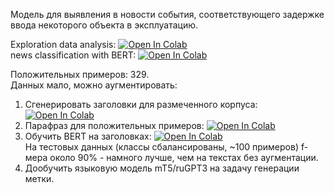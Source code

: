 Модель для выявления в новости события, соответствующего задержке ввода некоторого объекта в эксплуатацию.</br>


Exploration data analysis:  [![Open In Colab](https://colab.research.google.com/assets/colab-badge.svg)](https://colab.research.google.com/github/shitkov/news_classification/blob/main/news_classification_EDA.ipynb)</br>
news classification with BERT: [![Open In Colab](https://colab.research.google.com/assets/colab-badge.svg)](https://colab.research.google.com/github/shitkov/news_classification/blob/main/news_classification_EDA.ipynb)</br>

Положительных примеров: 329.</br>
Данных мало, можно аугментировать:
1. Сгенерировать заголовки для размеченного корпуса: [![Open In Colab](https://colab.research.google.com/assets/colab-badge.svg)](https://colab.research.google.com/github/shitkov/news_classification/blob/main/news_classification_summarization.ipynb)</br>
2. Парафраз для положительных примеров: [![Open In Colab](https://colab.research.google.com/assets/colab-badge.svg)](https://colab.research.google.com/github/shitkov/news_classification/blob/main/news_classification_paraphrase.ipynb)</br>
3. Обучить BERT на заголовках: [![Open In Colab](https://colab.research.google.com/assets/colab-badge.svg)](https://colab.research.google.com/github/shitkov/news_classification/blob/main/headlines_classification_bert.ipynb)</br>
На тестовых данных (классы сбалансированы, ~100 примеров) f-мера около 90% - намного лучше, чем на текстах без аугментации.
5. Дообучить языковую модель mT5/ruGPT3 на задачу генерации метки.
